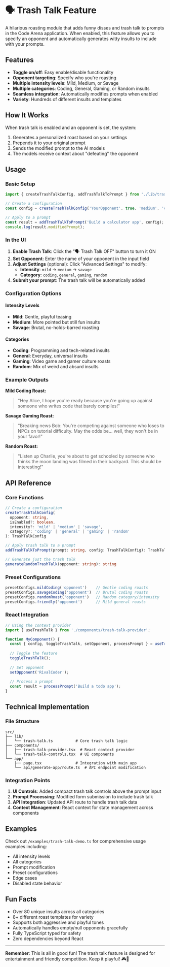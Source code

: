 # 🗣️ Trash Talk Feature

A hilarious roasting module that adds funny disses and trash talk to prompts in the Code Arena application. When enabled, this feature allows you to specify an opponent and automatically generates witty insults to include with your prompts.

## Features

- **Toggle on/off**: Easy enable/disable functionality
- **Opponent targeting**: Specify who you're roasting
- **Multiple intensity levels**: Mild, Medium, or Savage
- **Multiple categories**: Coding, General, Gaming, or Random insults
- **Seamless integration**: Automatically modifies prompts when enabled
- **Variety**: Hundreds of different insults and templates

## How It Works

When trash talk is enabled and an opponent is set, the system:
1. Generates a personalized roast based on your settings
2. Prepends it to your original prompt
3. Sends the modified prompt to the AI models
4. The models receive context about "defeating" the opponent

## Usage

### Basic Setup

```typescript
import { createTrashTalkConfig, addTrashTalkToPrompt } from './lib/trash-talk';

// Create a configuration
const config = createTrashTalkConfig('YourOpponent', true, 'medium', 'coding');

// Apply to a prompt
const result = addTrashTalkToPrompt('Build a calculator app', config);
console.log(result.modifiedPrompt);
```

### In the UI

1. **Enable Trash Talk**: Click the "🗣️ Trash Talk OFF" button to turn it ON
2. **Set Opponent**: Enter the name of your opponent in the input field
3. **Adjust Settings** (optional): Click "Advanced Settings" to modify:
   - **Intensity**: `mild` → `medium` → `savage`
   - **Category**: `coding`, `general`, `gaming`, `random`
4. **Submit your prompt**: The trash talk will be automatically added

### Configuration Options

#### Intensity Levels
- **Mild**: Gentle, playful teasing
- **Medium**: More pointed but still fun insults  
- **Savage**: Brutal, no-holds-barred roasting

#### Categories
- **Coding**: Programming and tech-related insults
- **General**: Everyday, universal insults
- **Gaming**: Video game and gamer culture roasts
- **Random**: Mix of weird and absurd insults

### Example Outputs

**Mild Coding Roast:**
> "Hey Alice, I hope you're ready because you're going up against someone who writes code that barely compiles!"

**Savage Gaming Roast:**
> "Breaking news Bob: You're competing against someone who loses to NPCs on tutorial difficulty. May the odds be... well, they won't be in your favor!"

**Random Roast:**
> "Listen up Charlie, you're about to get schooled by someone who thinks the moon landing was filmed in their backyard. This should be interesting!"

## API Reference

### Core Functions

```typescript
// Create a configuration
createTrashTalkConfig(
  opponent: string,
  isEnabled?: boolean,
  intensity?: 'mild' | 'medium' | 'savage',
  category?: 'coding' | 'general' | 'gaming' | 'random'
): TrashTalkConfig

// Apply trash talk to a prompt
addTrashTalkToPrompt(prompt: string, config: TrashTalkConfig): TrashTalkResult

// Generate just the trash talk
generateRandomTrashTalk(opponent: string): string
```

### Preset Configurations

```typescript
presetConfigs.mildCoding('opponent')    // Gentle coding roasts
presetConfigs.savageCoding('opponent')  // Brutal coding roasts  
presetConfigs.randomRoast('opponent')   // Random category/intensity
presetConfigs.friendly('opponent')      // Mild general roasts
```

### React Integration

```typescript
// Using the context provider
import { useTrashTalk } from './components/trash-talk-provider';

function MyComponent() {
  const { config, toggleTrashTalk, setOpponent, processPrompt } = useTrashTalk();
  
  // Toggle the feature
  toggleTrashTalk();
  
  // Set opponent
  setOpponent('RivalCoder');
  
  // Process a prompt
  const result = processPrompt('Build a todo app');
}
```

## Technical Implementation

### File Structure
```
src/
├── lib/
│   └── trash-talk.ts          # Core trash talk logic
├── components/
│   ├── trash-talk-provider.tsx  # React context provider
│   └── trash-talk-controls.tsx  # UI components
└── app/
    ├── page.tsx               # Integration with main app
    └── api/generate-app/route.ts  # API endpoint modification
```

### Integration Points

1. **UI Controls**: Added compact trash talk controls above the prompt input
2. **Prompt Processing**: Modified form submission to include trash talk
3. **API Integration**: Updated API route to handle trash talk data
4. **Context Management**: React context for state management across components

## Examples

Check out `/examples/trash-talk-demo.ts` for comprehensive usage examples including:
- All intensity levels
- All categories  
- Prompt modification
- Preset configurations
- Edge cases
- Disabled state behavior

## Fun Facts

- Over 80 unique insults across all categories
- 8+ different roast templates for variety
- Supports both aggressive and playful tones
- Automatically handles empty/null opponents gracefully
- Fully TypeScript typed for safety
- Zero dependencies beyond React

---

**Remember**: This is all in good fun! The trash talk feature is designed for entertainment and friendly competition. Keep it playful! 🎮🤣
